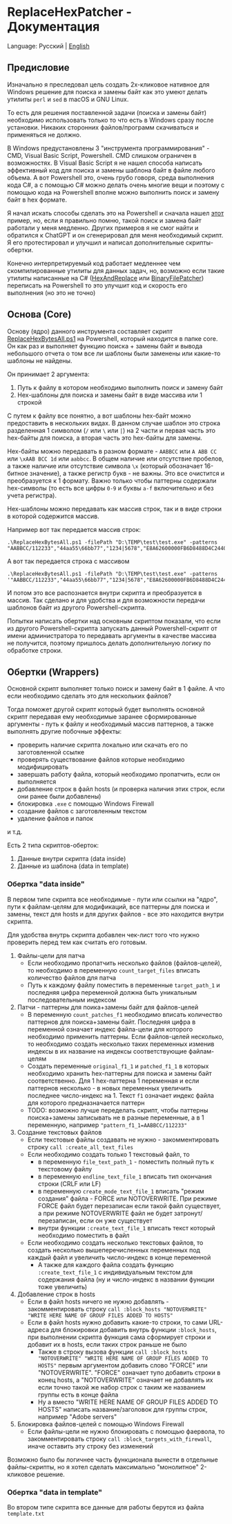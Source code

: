 # ReplaceHexPatcher - Документация

Language: Русский | [English](docs.md)

## Предисловие

Изначально я преследовал цель создать 2х-кликовое нативное для Windows решение для поиска и замены байт как это умеют делать утилиты `perl` и `sed` в macOS и GNU Linux.

То есть для решения поставленной задачи (поиска и замены байт) необходимо использовать только то что есть в Windows сразу после установки. Никаких сторонних файлов/программ скачиваться и применяться не должно.

В Windows предустановлены 3 "инструмента программирования" - CMD, Visual Basic Script, Powershell.
CMD слишком ограничен в возможностях. В Visual Basic Script я не нашел способа написать эффективный код для поиска и замены шаблона байт в файле любого объема. А вот Powershell это, очень грубо говоря, среда выполнения кода C#, а с помощью C# можно делать очень многие вещи и поэтому с помощью кода на Powershell вполне можно выполнить поиск и замену байт в hex формате.

Я начал искать способы сделать это на Powershell и сначала нашел [этот](https://stackoverflow.com/a/57339359) пример, но, если я правильно помню, такой поиск и замена байт работали у меня медленно. Других примеров я не смог найти и обратился к ChatGPT и он сгенерировал для меня необходимый скрипт. Я его протестировал и улучшил и написал дополнительные скрипты-обертки.

Конечно интерпретируемый код работает медленнее чем скомпилированные утилиты для данных задач, но, возможно если такие утилиты написанные на C# ([HexAndReplace](https://github.com/jjxtra/HexAndReplace) или [BinaryFilePatcher](https://github.com/Invertex/BinaryFilePatcher)) переписать на Powershell то это улучшит код и скорость его выполнения (но это не точно)

## Основа (Core)

Основу (ядро) данного инструмента составляет скрипт [ReplaceHexBytesAll.ps1](../core/ReplaceHexBytesAll.ps1) на Powershell, который находится в папке core. Он как раз и выполняет функцию поиска + замены байт и вывода небольшого отчета о том все ли шаблоны были заменены или какие-то шаблоны не найдены.

Он принимает 2 аргумента:
1. Путь к файлу в котором необходимо выполнить поиск и замену байт
2. Hex-шаблоны для поиска и замены байт в виде массива или 1 строкой

С путем к файлу все понятно, а вот шаблоны hex-байт можно предоставить в нескольких видах. В данном случае шаблон это строка разделенная 1 символом (`/` или `\` или `|`) на 2 части и первая часть это hex-байты для поиска, а вторая часть это hex-байты для замены.

Hex-байты можно передавать в разном формате - `AABBCC` или `A ABB CC` или `\xAAB BCC 1d` или `aabbcc`. В общем наличие или отсутствие пробелов, а также наличие или отсутствие символа `\x` (который обозначает 16-битное значение), а также регистр букв - не важны. Это все очистится и преобразуется к 1 формату.
Важно только чтобы паттерны содержали hex-символы (то есть все цифры `0-9` и буквы `a-f` включительно и без учета регистра).

Hex-шаблоны можно передавать как массив строк, так и в виде строки в которой содержится массив. 

Например вот так передается массив строк:
```
.\ReplaceHexBytesAll.ps1 -filePath "D:\TEMP\test\test.exe" -patterns "AABBCC/112233","44aa55\66bb77","1234|5678","E8A62600000FB6D8488D4C2440FF1578/EB032600000FB6D8488D4C2440FF1578"
```
А вот так передается строка с массивом
```
.\ReplaceHexBytesAll.ps1 -filePath "D:\TEMP\test\test.exe" -patterns '"AABBCC/112233","44aa55\66bb77","1234|5678","E8A62600000FB6D8488D4C2440FF1578/EB032600000FB6D8488D4C2440FF1578"'
```
И потом это все распознается внутри скрипта и преобразуется в массив. Так сделано и для удобства и для возможности передачи шаблонов байт из другого Powershell-скрипта.

Попытки написать обертки над основным скриптом показали, что если из другого Powershell-скрипта запускать данный Powershell-скрипт от имени администратора то передавать аргументы в качестве массива не получится, поэтому пришлось делать дополнительную логику по обработке строки.

## Обертки (Wrappers)

Основной скрипт выполняет только поиск и замену байт в 1 файле. А что если необходимо сделать это для нескольких файлов?

Тогда поможет другой скрипт который будет выполнять основной скрипт передавая ему необходимые заранее сформированные аргументы - путь к файлу и необходимый массив паттернов, а также выполнять другие побочные эффекты:
- проверить наличие скрипта локально или скачать его по заготовленной ссылке
- проверять существование файлов которые необходимо модифицировать 
- завершать работу файла, который необходимо пропатчить, если он выполняется
- добавление строк в файл hosts (и проверка наличия этих строк, если они ранее были добавлены)
- блокировка `.exe` с помощью Windows Firewall
- создание файлов с заготовленным текстом
- удаление файлов и папок

и т.д.

Есть 2 типа скриптов-оберток:
1. Данные внутри скрипта (data inside)
2. Данные из шаблона (data in template)

### Обертка "data inside"

В первом типе скрипта все необходимые - пути или ссылки на "ядро", пути к файлам-целям для модификаций, все паттерны для поиска и замены, текст для hosts и для других файлов - все это находится внутри скрипта.

Для удобства внутрь скрипта добавлен чек-лист того что нужно проверить перед тем как считать его готовым.

1. Файлы-цели для патча
    - Если необходимо пропатчить несколько файлов (файлов-целей), то необходимо в переменную `count_target_files` вписать количество файлов для патча
    - Путь к каждому файлу поместить в переменные `target_path_1` и последняя цифра переменной должна быть уникальным последовательным индексом
2. Патчи - паттерны для поика+замены байт для файлов-целей
    - В переменную `count_patches_f1` необходимо вписать количество паттернов для поиска+замены байт. Последняя цифра в переменной означает индекс файла-цели для которого необходимо применить паттерны. Если файлов-целей несколько, то необходимо создать несколько таких переменных изменив индексы в их название на индексы соответствующие файлам-целям
    - Создать переменные `original_f1_1` и `patched_f1_1` в которых необходимо хранить hex-паттерны для поиска и замены байт соответственно. Для 1 hex-паттерна 1 переменная и если паттернов несколько - в новых переменных увеличить последнее число-индекс на 1. Текст `f1` означает индекс файла для которого предназначается паттерн
    - TODO: возможно лучше переделать скрипт, чтобы паттерны поиска+замены записывать не в разные переменные, а в 1 переменную, например `"pattern_f1_1=AABBCC/112233"`
3. Создание текстовых файлов
    - Если текстовые файлы создавать не нужно - закомментировать строку `call :create_all_text_files`
    - Если необходимо создать только 1 текстовый файл, то
      - в переменную `file_text_path_1` - поместить полный путь к текстовому файлу
      - в переменную `endline_text_file_1` вписать тип окончания строки (CRLF или LF)
      - в переменную `create_mode_text_file_1` вписать "режим создания" файла - FORCE или NOTOVERWRITE. При режиме FORCE файл будет перезаписан если такой файл существует, а при режиме NOTOVERWRITE файл не будет затронут/перезаписан, если он уже существует
      - внутри функции `:create_text_file_1` вписать текст который необходимо поместить в файл
    - Если необходимо создать несколько текстовых файлов, то создать несколько вышеперечисленных переменных под каждый файл и увеличить число-индекс в конце переменной
      - А также для каждого файла создать функцию `:create_text_file_1` с индивидуальным текстом для содержания файла (ну и число-индекс в названии функции тоже увеличить)
4. Добавление строк в hosts
    - Если в файл hosts ничего не нужно добавлять - закомментировать строку `call :block_hosts "NOTOVERWRITE" "WRITE HERE NAME OF GROUP FILES ADDED TO HOSTS"`
    - Если в файл hosts нужно добавить какие-то строки, то сами URL-адреса для блокировки добавить внутрь функции `:block_hosts`, при выполнении скрипта функция сама сформирует строки и добавит их в hosts, если таких строк раньше не было
      - Также в строку вызова функции `call :block_hosts "NOTOVERWRITE" "WRITE HERE NAME OF GROUP FILES ADDED TO HOSTS"` первым аргументом добавить слово "FORCE" или "NOTOVERWRITE". "FORCE" означает тупо добавить строки в конец hosts, а "NOTOVERWRITE" означает не добавлять их если точно такой же набор строк с таким же названием группы есть в конце файла
      - Ну а вместо "WRITE HERE NAME OF GROUP FILES ADDED TO HOSTS" написать название/заголовок для группы строк, например "Adobe servers"
5. Блокировка файлов-целей с помощью Windows Firewall
    - Если файлы-цели не нужно блокировать с помощью фаервола, то закомментировать строку `call :block_targets_with_firewall`, иначе оставить эту строку без изменений

Возможно было бы логичнее часть функционала вынести в отдельные файлы-скрипты, но я хотел сделать максимально "монолитное" 2-кликовое решение. 


### Обертка "data in template"

Во втором типе скрипта все данные для работы берутся из файла `template.txt`